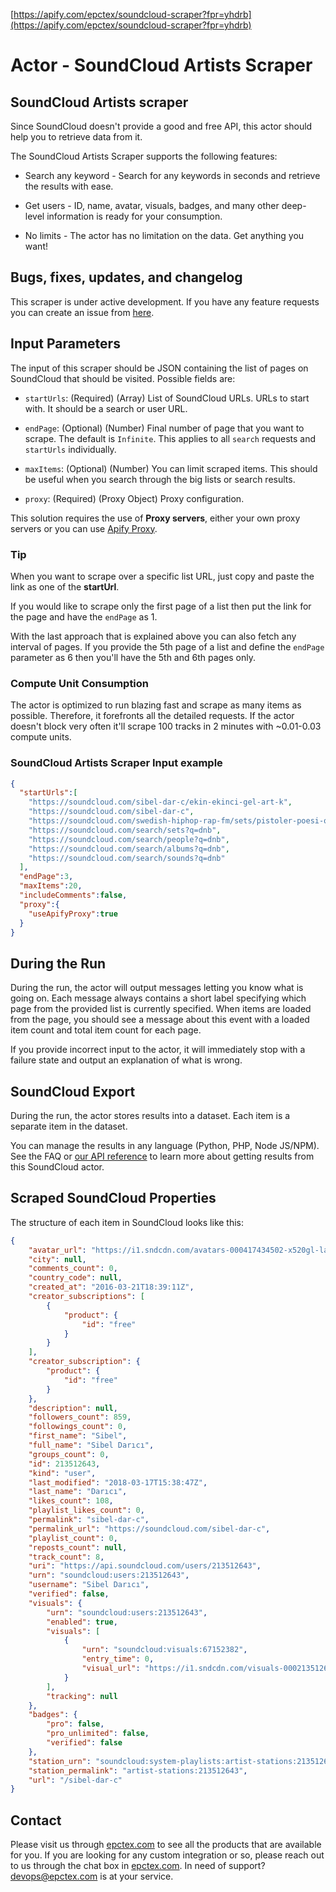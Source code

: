[https://apify.com/epctex/soundcloud-scraper?fpr=yhdrb](https://apify.com/epctex/soundcloud-scraper?fpr=yhdrb)

# Actor - SoundCloud Artists Scraper

## SoundCloud Artists scraper

Since SoundCloud doesn't provide a good and free API, this actor should help you to retrieve data from it.

The SoundCloud Artists Scraper supports the following features:

-   Search any keyword - Search for any keywords in seconds and retrieve the results with ease.

-   Get users - ID, name, avatar, visuals, badges, and many other deep-level information is ready for your consumption.

-   No limits - The actor has no limitation on the data. Get anything you want!

## Bugs, fixes, updates, and changelog

This scraper is under active development. If you have any feature requests you can create an issue from [here](https://github.com/epctex/soundcloud-artists-scraper/issues).


## Input Parameters

The input of this scraper should be JSON containing the list of pages on SoundCloud that should be visited. Possible fields are:

- `startUrls`: (Required) (Array) List of SoundCloud URLs. URLs to start with. It should be a search or user URL.

- `endPage`: (Optional) (Number) Final number of page that you want to scrape. The default is `Infinite`. This applies to all `search` requests and `startUrls` individually.

- `maxItems`: (Optional) (Number) You can limit scraped items. This should be useful when you search through the big lists or search results.

- `proxy`: (Required) (Proxy Object) Proxy configuration.

This solution requires the use of **Proxy servers**, either your own proxy servers or you can use [Apify Proxy](https://www.apify.com/docs/proxy).

### Tip

When you want to scrape over a specific list URL, just copy and paste the link as one of the **startUrl**.

If you would like to scrape only the first page of a list then put the link for the page and have the `endPage` as 1.

With the last approach that is explained above you can also fetch any interval of pages. If you provide the 5th page of a list and define the `endPage` parameter as 6 then you'll have the 5th and 6th pages only.

### Compute Unit Consumption

The actor is optimized to run blazing fast and scrape as many items as possible. Therefore, it forefronts all the detailed requests. If the actor doesn't block very often it'll scrape 100 tracks in 2 minutes with ~0.01-0.03 compute units.

### SoundCloud Artists Scraper Input example

```json
{
  "startUrls":[
    "https://soundcloud.com/sibel-dar-c/ekin-ekinci-gel-art-k",
    "https://soundcloud.com/sibel-dar-c",
    "https://soundcloud.com/swedish-hiphop-rap-fm/sets/pistoler-poesi-och-sex",
    "https://soundcloud.com/search/sets?q=dnb",
    "https://soundcloud.com/search/people?q=dnb",
    "https://soundcloud.com/search/albums?q=dnb",
    "https://soundcloud.com/search/sounds?q=dnb"
  ],
  "endPage":3,
  "maxItems":20,
  "includeComments":false,
  "proxy":{
    "useApifyProxy":true
  }
}
```

## During the Run

During the run, the actor will output messages letting you know what is going on. Each message always contains a short label specifying which page from the provided list is currently specified.
When items are loaded from the page, you should see a message about this event with a loaded item count and total item count for each page.

If you provide incorrect input to the actor, it will immediately stop with a failure state and output an explanation of what is wrong.

## SoundCloud Export

During the run, the actor stores results into a dataset. Each item is a separate item in the dataset.

You can manage the results in any language (Python, PHP, Node JS/NPM). See the FAQ or <a href="https://www.apify.com/docs/api" target="blank">our API reference</a> to learn more about getting results from this SoundCloud actor.

## Scraped SoundCloud Properties

The structure of each item in SoundCloud looks like this:

```json
{
	"avatar_url": "https://i1.sndcdn.com/avatars-000417434502-x520gl-large.jpg",
	"city": null,
	"comments_count": 0,
	"country_code": null,
	"created_at": "2016-03-21T18:39:11Z",
	"creator_subscriptions": [
		{
			"product": {
				"id": "free"
			}
		}
	],
	"creator_subscription": {
		"product": {
			"id": "free"
		}
	},
	"description": null,
	"followers_count": 859,
	"followings_count": 0,
	"first_name": "Sibel",
	"full_name": "Sibel Darıcı",
	"groups_count": 0,
	"id": 213512643,
	"kind": "user",
	"last_modified": "2018-03-17T15:38:47Z",
	"last_name": "Darıcı",
	"likes_count": 108,
	"playlist_likes_count": 0,
	"permalink": "sibel-dar-c",
	"permalink_url": "https://soundcloud.com/sibel-dar-c",
	"playlist_count": 0,
	"reposts_count": null,
	"track_count": 8,
	"uri": "https://api.soundcloud.com/users/213512643",
	"urn": "soundcloud:users:213512643",
	"username": "Sibel Darıcı",
	"verified": false,
	"visuals": {
		"urn": "soundcloud:users:213512643",
		"enabled": true,
		"visuals": [
			{
				"urn": "soundcloud:visuals:67152382",
				"entry_time": 0,
				"visual_url": "https://i1.sndcdn.com/visuals-000213512643-fpIXUr-original.jpg"
			}
		],
		"tracking": null
	},
	"badges": {
		"pro": false,
		"pro_unlimited": false,
		"verified": false
	},
	"station_urn": "soundcloud:system-playlists:artist-stations:213512643",
	"station_permalink": "artist-stations:213512643",
	"url": "/sibel-dar-c"
}
```

## Contact
Please visit us through [epctex.com](https://epctex.com) to see all the products that are available for you. If you are looking for any custom integration or so, please reach out to us through the chat box in [epctex.com](https://epctex.com). In need of support? [devops@epctex.com](mailto:devops@epctex.com) is at your service.
